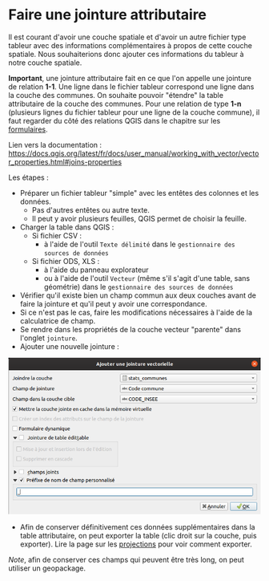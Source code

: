 # Faire une jointure attributaire

Il est courant d'avoir une couche spatiale et d'avoir un autre fichier type tableur avec
des informations complémentaires à propos de cette couche spatiale. Nous souhaiterions donc ajouter ces informations 
du tableur à notre couche spatiale.

**Important**, une jointure attributaire fait en ce que l'on appelle une jointure de relation **1-1**. Une ligne dans le
fichier tableur correspond une ligne dans la couche des communes. On souhaite pouvoir "étendre" la table attributaire
de la couche des communes. Pour une relation de type **1-n** (plusieurs lignes du fichier tableur pour une ligne de la couche
commune), il faut regarder du côté des relations QGIS dans le chapitre sur les [formulaires](./formulaire.md).

Lien vers la documentation : 
https://docs.qgis.org/latest/fr/docs/user_manual/working_with_vector/vector_properties.html#joins-properties

Les étapes : 

* Préparer un fichier tableur "simple" avec les entêtes des colonnes et les données.
    * Pas d'autres entêtes ou autre texte.
    * Il peut y avoir plusieurs feuilles, QGIS permet de choisir la feuille.
* Charger la table dans QGIS : 
    * Si fichier CSV :
        * à l'aide de l'outil `Texte délimité` dans le `gestionnaire des sources de données`
    * Si fichier ODS, XLS :
        * à l'aide du panneau explorateur
        * ou à l'aide de l'outil `Vecteur` (même s'il s'agit d'une table, sans géométrie) dans le 
        `gestionnaire des sources de données`
* Vérifier qu'il existe bien un champ commun aux deux couches avant de faire la jointure et qu'il peut y avoir une correspondance.
* Si ce n'est pas le cas, faire les modifications nécessaires à l'aide de la calculatrice de champ.
* Se rendre dans les propriétés de la couche vecteur "parente" dans l'onglet `jointure`.
* Ajouter une nouvelle jointure :

![](media/jointure_attributaire.png "Les statistiques sur une table")

* Afin de conserver définitivement ces données supplémentaires dans la table attributaire, on peut exporter la table 
(clic droit sur la couche, puis exporter). Lire la page sur les [projections](./projections.md) pour voir comment exporter.

*Note*, afin de conserver ces champs qui peuvent être très long, on peut utiliser un geopackage.
